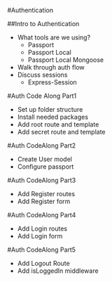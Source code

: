 #Authentication

##Intro to Authentication
* What tools are we using?
    * Passport
    * Passport Local
    * Passport Local Mongoose
* Walk through auth flow
* Discuss sessions
    * Express-Session

#Auth Code Along Part1
* Set up folder structure
* Install needed packages
* Add root route and template
* Add secret route and template

#Auth CodeAlong Part2
* Create User model
* Configure passport

#Auth CodeAlong Part3
* Add Register routes
* Add Register form

#Auth CodeAlong Part4
* Add Login routes
* Add Login form

#Auth CodeAlong Part5
* Add Logout Route
* Add isLoggedIn middleware
